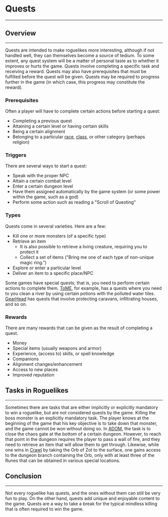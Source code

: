 # Quests

---

## Overview

---

Quests are intended to make roguelikes more interesting, although if not handled well, they can themselves become a source of tedium. To some extent, any quest system will be a matter of personal taste as to whether it improves or hurts the game. Quests involve completing a specific task and receiving a reward. Quests may also have prerequisites that must be fulfilled before the quest will be given. Quests may be required to progress further in the game (in which case, this progress may constitute the reward).

### Prerequisites

Often a player will have to complete certain actions before starting a quest:

- Completing a previous quest
- Attaining a certain level or having certain skills
- Being a certain alignment
- Belonging to a particular [race](race.md), [class](class.md), or other category (perhaps religion)

### Triggers

There are several ways to start a quest:

- Speak with the proper NPC
- Attain a certain combat level
- Enter a certain dungeon level
- Have them assigned automatically by the game system (or some power within the game, such as a god)
- Perform some action such as reading a "Scroll of Questing"

### Types

Quests come in several varieties. Here are a few:

- Kill one or more monsters (of a specific type)
- Retrieve an item
  - It is also possible to retrieve a living creature, requiring you to protect it
  - Collect a set of items ("Bring me one of each type of non-unique magic ring.")
- Explore or enter a particular level
- Deliver an item to a specific place/NPC

Some games have special quests; that is, you need to perform certain actions to complete them. [ToME](tome.md), for example, has a quests where you need to you clean a river by using certain potions with the polluted water tiles. [GearHead](gearhead.md) has quests that involve protecting caravans, infiltrating houses, and so on.

### Rewards

There are many rewards that can be given as the result of completing a quest.

- Money
- Special items (usually weapons and armor)
- Experience, (access to) skills, or spell knowledge
- Companions
- Alignment changes/enhancement
- Access to new places
- Improved reputation

## Tasks in Roguelikes

---

Sometimes there are tasks that are either implicitly or explicitly mandatory to win a roguelike, but are not considered quests by the game. Killing the boss monster is an explicitly mandatory task. The player knows at the beginning of the game that his key objective is to take down that monster, and the game cannot be won without doing so. In [ADOM](adom.md), the task is to close the chaos gate at the bottom of a certain dungeon. However, to reach that point in the dungeon requires the player to pass a wall of fire, and they need to retrieve an item that will allow them to get through. Likewise, while one wins in [Crawl](linleys_dungeon_crawl.md) by taking the Orb of Zot to the surface, one gains access to the dungeon branch containing the Orb, only with at least three of the Runes that can be obtained in various special locations.

## Conclusion

---

Not every roguelike has quests, and the ones without them can still be very fun to play. On the other hand, quests add unique and enjoyable content to the game. Quests are a way to take a break for the typical mindless killing that is often required to win the game.
